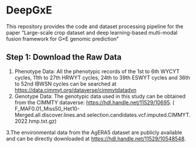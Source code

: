 # DeepGxE
This repository provides the code and dataset processing pipeline for the paper “Large-scale crop dataset and deep learning-based multi-modal fusion framework for G×E genomic prediction”

## Step 1: Download the Raw Data
1. Phenotype Data: All the phenotypic records of the 1st to 6th WYCYT cycles, 11th to 27th HRWYT cycles, 24th to 39th ESWYT cycles and 36th to 52nd IBWSN cycles can be searched at https://data.cimmyt.org/dataverse/cimmytdatadvn
2. Genotype Data: The genotypic data used in this study can be obtained from the CIMMTY dataverse: https://hdl.handle.net/11529/10695. (	
F_MAF0.01_Miss50_Het10-Merged.all.discover.lines.and.selection.candidates.vcf.imputed.CIMMYT.2022.hmp.txt.gz)

3.The environmental data from the AgERA5 dataset are publicly available and can be directly downloaded at https://hdl.handle.net/11529/10548548.

